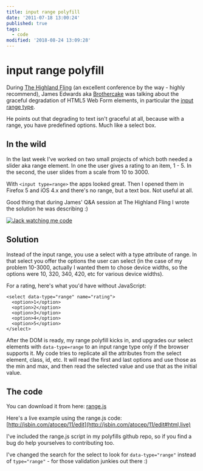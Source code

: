 ```yaml
---
title: input range polyfill
date: '2011-07-18 13:00:24'
published: true
tags:
  - code
modified: '2018-08-24 13:09:28'
---
```

# input range polyfill

During [The Highland Fling](http://thehighlandfling.com/) (an excellent conference by the way - highly recommend), James Edwards aka [Brothercake](http://www.brothercake.com/) was talking about the graceful degradation of HTML5 Web Form elements, in particular the [input range type](http://www.w3.org/TR/html-markup/input.range.html).

He points out that degrading to text isn't graceful at all, because with a range, you have predefined options. Much like a select box. 

## In the wild

In the last week I've worked on two small projects of which both needed a slider aka range element. In one the user gives a rating to an item, 1 - 5. In the second, the user slides from a scale from 10 to 3000.

With `<input type=range>` the apps looked great. Then I opened them in Firefox 5 and iOS 4.x and there's no range, but a text box. Not useful at all. 

Good thing that during James' Q&A session at The Highland Fling I wrote the solution he was describing :)

<a href="https://twitter.com/jackosborne/status/89370027802902528"><img alt="Jack watching me code" src="/images/jack-watching-me-code.png" style="display: block; margin: 0 auto;" /></a>

## Solution

Instead of the input range, you use a select with a type attribute of range. In that select you offer the options the user can select (in the case of my problem 10-3000, actually I wanted them to chose device widths, so the options were 10, 320, 340, 420, etc for various device widths).

For a rating, here's what you'd have without JavaScript:

    <select data-type="range" name="rating"> 
      <option>1</option> 
      <option>2</option> 
      <option>3</option> 
      <option>4</option> 
      <option>5</option> 
    </select> 

After the DOM is ready, my range polyfill kicks in, and upgrades our select elements with `data-type=range` to an input range type only if the browser supports it.
My code tries to replicate all the attributes from the select element, class, id, etc. It will read the first and last options and use those as the min and max, and then read the selected value and use that as the initial value.

## The code

You can download it from here: [range.js](https://github.com/remy/polyfills/blob/master/range.js)

Here's a live example using the range.js code: [http://jsbin.com/atocep/11/edit](http://jsbin.com/atocep/11/edit#html,live)

I've included the range.js script in my polyfills github repo, so if you find a bug do help yourselves to contributing too.

<div class="update">I've changed the search for the select to look for <code>data-type="range"</code> instead of <code>type="range"</code> - for those validation junkies out there :)</div>
